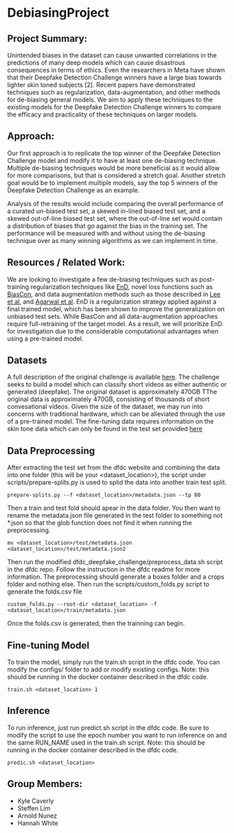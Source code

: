 # DebiasingProject

## Project Summary:  

Unintended biases in the dataset can cause unwanted correlations in the predictions of many deep models which can cause disastrous consequences in terms of ethics. Even the researchers in Meta have shown that their Deepfake Detection Challenge winners have a large bias towards lighter skin toned subjects [2]. Recent papers have demonstrated techniques such as regularization, data-augmentation, and other methods for de-biasing general models. We aim to apply these techniques to the existing models for the Deepfake Detection Challenge winners to compare the efficacy and practicality of these techniques on larger models. 

## Approach: 

Our first approach is to replicate the top winner of the Deepfake Detection Challenge model and modify it to have at least one de-biasing technique. Multiple de-biasing techniques would be more beneficial as it would allow for more comparisons, but that is considered a stretch goal. Another stretch goal would be to implement multiple models, say the top 5 winners of the Deepfake Detection Challenge as an example.  

Analysis of the results would include comparing the overall performance of a curated un-biased test set, a skewed in-lined biased test set, and a skewed out-of-line biased test set, where the out-of-line set would contain a distribution of biases that go against the bias in the training set. The performance will be measured with and without using the de-biasing technique over as many winning algorithms as we can implement in time. 

## Resources / Related Work:

We are looking to investigate a few de-biasing techniques such as post-training regularization techniques like [EnD](https://arxiv.org/abs/2103.02023), novel loss functions such as [BiasCon](https://proceedings.neurips.cc/paper/2021/hash/de8aa43e5d5fa8536cf23e54244476fa-Abstract.html), and data augmentatiion methods such as those described in [Lee et al](https://proceedings.neurips.cc/paper/2021/file/d360a502598a4b64b936683b44a5523a-Paper.pdf), and [Agarwal et al](https://openaccess.thecvf.com/content/WACV2022/html/Agarwal_Does_Data_Repair_Lead_to_Fair_Models_Curating_Contextually_Fair_WACV_2022_paper.html). EnD is a regularization strategy applied against a final trained model, which has been shown to improve the generalization on unbiased test sets. While BiasCon and all data-augmentation approaches require full-retraining of the target model. As a result, we will prioritize EnD for investigation due to the considerable computational advantages when using a pre-trained model.

## Datasets

A full description of the original challenge is available [here](https://www.kaggle.com/c/deepfake-detection-challenge/overview). The challenge seeks to build a model which can classify short videos as either authentic or generated (deepfake). The original dataset is approximately 470GB 
TThe original data is approximately 470GB, consisting of thousands of short convesational videos. Given the size of the dataset, we may run into concerns with traditional hardware, which can be alleviated through the use of a pre-trained model.
The fine-tuning data requires information on the skin tone data which can only be found in the test set provided [here](https://dfdc.ai/)

## Data Preprocessing
After extracting the test set from the dfdc website and combining the data into one folder (this will be your <dataset_location>), the script under scripts/prepare-splits.py is used to splid the data into another train test split.
```
prepare-splits.py --f <dataset_location>/metadata.json --tp 80
```
Then a train and test fold should apear in the data folder.
You then want to rename the metadata.json file generated in the test folder to something not *.json so that the glob function does not find it when running the preprocessing.
```
mv <dataset_location>/test/metadata.json <dataset_location>/test/metadata.json2
```
Then run the modified dfdc_deepfake_challenge/preprocess_data.sh script in the dfdc repo. Follow the instruction in the dfdc readme for more information.
The preprocessing should generate a boxes folder and a crops folder and nothing else.
Then run the scripts/custom_folds.py script to generate the folds.csv file
```
custom_folds.py --root-dir <dataset_location> -f <dataset_location>/train/metadata.json
```
Once the folds.csv is generated, then the trainning can begin.

## Fine-tuning Model
To train the model, simply run the train.sh script in the dfdc code. You can modify the configs/ folder to add or modify existing configs. Note: this should be running in the docker container described in the dfdc code.
```
train.sh <dataset_location> 1
```

## Inference
To run inference, just run predict.sh script in the dfdc code. Be sure to modify the script to use the epoch number you want to run inference on and the same RUN_NAME used in the train.sh script. Note: this should be running in the docker container described in the dfdc code.
```
predic.sh <dataset_location>
```

## Group Members:

* Kyle Caverly
* Steffen Lim
* Arnold Nunez
* Hannah White

